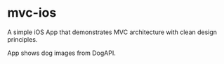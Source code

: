 # mvc-ios

A simple iOS App that demonstrates MVC architecture with clean design principles.

App shows dog images from DogAPI.
